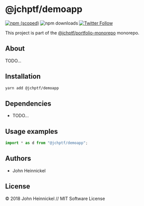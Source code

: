 # @jchptf/demoapp

[![npm (scoped)](https://img.shields.io/npm/v/@jchptf/demoapp.svg)](https://www.npmjs.com/package/@jchptf/demoapp)
![npm downloads](https://img.shields.io/npm/dm/@jchptf/demoapp.svg)
[![Twitter Follow](https://img.shields.io/twitter/follow/jchptf_monorepo.svg?style=flat-square&label=twitter)](https://twitter.com/jchptf_monorepo)


This project is part of the
[@jchptf/portfolio-monorepo](https://github.com/jheinnic/portfolio-monorepo/) monorepo.

<!-- TOC depthFrom:2 depthTo:3 -->

<!-- /TOC -->

## About

TODO...

## Installation

```bash
yarn add @jchptf/demoapp
```

## Dependencies

- TODO...

## Usage examples

```typescript
import * as d from "@jchptf/demoapp";
```

## Authors

- John Heinnickel

## License

&copy; 2018 John Heinnickel // MIT Software License
